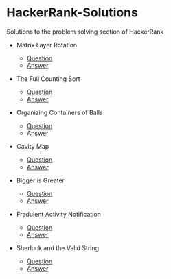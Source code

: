 # HackerRank-Solutions
Solutions to the problem solving section of HackerRank

* Matrix Layer Rotation
  * [Question](https://www.hackerrank.com/challenges/matrix-rotation-algo/problem)
  * [Answer](https://github.com/Zafirmk/HackerRank-Solutions/blob/master/MatrixLayerRotation.py)

* The Full Counting Sort
  * [Question](https://www.hackerrank.com/challenges/countingsort4/problem)
  * [Answer](https://github.com/Zafirmk/HackerRank-Solutions/blob/master/TheFullCountingSort.py)

* Organizing Containers of Balls
  * [Question](https://www.hackerrank.com/challenges/organizing-containers-of-balls/problem)
  * [Answer](https://github.com/Zafirmk/HackerRank-Solutions/blob/master/OrganizingContainersOfBalls.py)
  
* Cavity Map
  * [Question](https://www.hackerrank.com/challenges/cavity-map/problem)
  * [Answer](https://github.com/Zafirmk/HackerRank-Solutions/blob/master/CavityMap.py)

* Bigger is Greater
  * [Question](https://www.hackerrank.com/challenges/bigger-is-greater/problem)
  * [Answer](https://github.com/Zafirmk/HackerRank-Solutions/blob/master/BiggerIsGreater.py)
  
* Fradulent Activity Notification
  * [Question](https://www.hackerrank.com/challenges/fraudulent-activity-notifications/problem)
  * [Answer](https://github.com/Zafirmk/HackerRank-Solutions/blob/master/FraudulentActivityNotifications%20.py)
  
* Sherlock and the Valid String
  * [Question](https://www.hackerrank.com/challenges/sherlock-and-valid-string/problem)
  * [Answer](https://github.com/Zafirmk/HackerRank-Solutions/blob/master/SherlockAndTheValidString.py)
  
  
  
